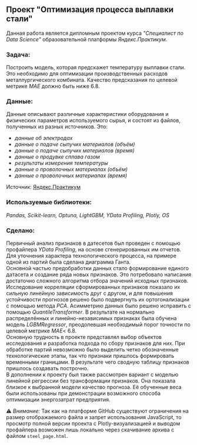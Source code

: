 ## Проект "Оптимизация процесса выплавки стали"
Данная работа является дипломным проектом курса _"Специалист по Data Science"_ образовательной платформы _Яндекс.Практикум_.   
### Задача:
Построить модель, которая предскажет температуру выплавки стали. Это необходимо для оптимизации производственных расходов металлургического комбината. Качество предсказания по целевой метрике _MAE_ должно быть ниже 6.8.
### Данные:
Данные описывают различные характеристики оборудования и физических параметров используемого сырья, и состоят из файлов, полученных из разных источников. Это:  
- _данные об электродах_
- _данные о подаче сыпучих материалов (объём)_
- _данные о подаче сыпучих материалов (время)_
- _данные о продувке сплава газом_
- _результаты измерения температуры_
- _данные о проволочных материалах (объём)_
- _данные о проволочных материалах (время)_

Источник: [Яндекс.Практикум](https://practicum.yandex.ru/data-scientist/)
### Используемые библиотеки:  
*Pandas, Scikit-learn, Optuna, LightGBM, YData Profiling, Plotly, OS*
### Сделано:
Первичный анализ признаков в датесетов был проведен с помощью профайлера _YData Profiling_, на основе сгенерированных им отчетов.  
Для уточнения характера технологического процесса, на примере одной из партий была сделана диаграмма Ганта.  
Основной частью предобработки данных стало формирование единого датасета и создание ряда новых признаков. Это потребовало написания достаточно сложного алгоритма отбора значений исходных признаков.  
Исследование корреляции сформированных признаков показало их сильную линейную зависимость друг с другом, и для повышения устойчивости прогнозов решено было подвергнуть их ортогонализации с помощью метода _PCA_. Асимметрию данных было решено исправить с помощью _QuantileTransformer_. В результате на нормально распределённых и линейно-независимых признаках была обучена модель _LGBMRegressor_, преодолевшая необходимый порог точности по целевой метрике _MAE_< 6.8.  
Основную трудность в проекте представлял выбор объектов исследования и разработка подхода по сбору признаков для них. При обработке партий невозможно было выделить четко обозначенные технологические этапы, так что признаки пришлось формировать временными границами. В результате чего сводную таблицу признаков пришлось создавать построчно.  
В дополнении к проекту был также рассмотрен вариант с моделью линейной регрессии без трансформации признаков. Она показала близкое к выбранной модели качество прогноза. Её обученные веса были использованы при демонстрации возможного способа оптимизации энергозатрат предприятия.  

⚠ _Внимание:_ Так как на платформе GitHub существуют ограничения на размер отображаемого файла и запрет использования JavaScript, то просмотр полной версии проекта с Plotly-визуализацией и выводом профайлера возможен лишь локально через скачивание  архива с файлом `steel_page.html`.
